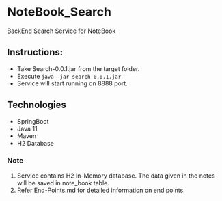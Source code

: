 # NoteBook_Search
BackEnd Search Service for NoteBook

## Instructions:
* Take Search-0.0.1.jar from the target folder.
* Execute `java -jar search-0.0.1.jar` 
* Service will start running on 8888 port.

## Technologies
* SpringBoot
* Java 11
* Maven
* H2 Database

### Note
1. Service contains H2 In-Memory database. The data given in the notes will be saved in note_book table.
2. Refer End-Points.md for detailed information on end points.

